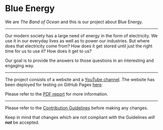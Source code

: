 # Blue Energy
We are *The Band of Ocean* and this is our project about Blue Energy.

---
Our modern society has a large need of energy in the form of electricity. We use it in our everyday lives as well as to power our industries. But where does that electricity come from? How does it get stored until just the right time for us to use it? How does it get to us?

Our goal is to provide the answers to those questions in an interesting and engaging way.

---
The project consists of a website and a [YouTube channel](https://www.youtube.com/channel/UCsdJwPfE_WNU0kvqo3O6XCg). The website has been deployed for testing on GitHub Pages [here](https://eiribarev.github.io/blue-energy).

Please refer to the [PDF report](Resources/Blue%20Energy%20Project.pdf) for more information.

---
Please refer to the [Contribution Guidelines](CONTRIBUTING.md) before making any changes.

Keep in mind that changes which are not compliant with the Guidelines *will **not*** be accepted.
